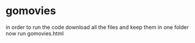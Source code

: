 # gomovies
in order to run the code download all the files and keep them in one folder
now run gomovies.html
